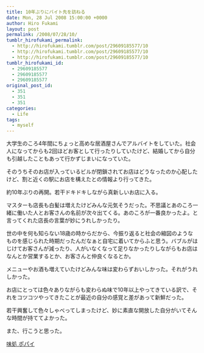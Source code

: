 ```yaml
---
title: 10年ぶりにバイト先を訪ねる
date: Mon, 28 Jul 2008 15:00:00 +0000
author: Hiro Fukami
layout: post
permalink: /2008/07/28/10/
tumblr_hirofukami_permalink:
  - http://hirofukami.tumblr.com/post/29609185577/10
  - http://hirofukami.tumblr.com/post/29609185577/10
  - http://hirofukami.tumblr.com/post/29609185577/10
tumblr_hirofukami_id:
  - 29609185577
  - 29609185577
  - 29609185577
original_post_id:
  - 351
  - 351
  - 351
categories:
  - Life
tags:
  - myself
---
```

<div class="section">
  <p>
    大学生のころ4年間にちょっと高めな居酒屋さんでアルバイトをしていた。社会人になってからも2回ほどお客として行ったりしていたけど、結婚してから自分も引越したこともあって行かずじまいになっていた。
  </p>
  
  <p>
    そのうちそのお店が入っているビルが閉鎖されてお店はどうなったのか心配したけど、割と近くの駅にお店を構えたとの情報より行ってきた。
  </p>
  
  <p>
    約10年ぶりの再開。若干ドキドキしながら真新しいお店に入る。
  </p>
  
  <p>
    マスターも店長も白髪は増えたけどみんな元気そうだった。不思議とあのころ一緒に働いた人とお客さんの名前が次々出てくる。あのころが一番良かったよ。と言ってくれた店長の言葉が妙にうれしかったり。
  </p>
  
  <p>
    世の中を何も知らない18歳の時からだから、今振り返ると社会の縮図のようなものを感じられた時期だったんだなぁと自宅に着いてからふと思う。バブルがはじけてお客さんが減ったり、人がいなくなって足りなかったりしながらもお店はなんとか営業するとか、お客さんと仲良くなるとか。
  </p>
  
  <p>
    メニューやお酒も増えていたけどみんな味は変わらずおいしかった。それがうれしかった。
  </p>
  
  <p>
    お店にとっては色々ありながらも変わらぬ味で10年以上やってきている訳で、それをコツコツやってきたことが最近の自分の感覚と差があって新鮮だった。
  </p>
  
  <p>
    若干興奮して色々しゃべってしまったけど、妙に素直な開放した自分がいてそんな時間が持ててよかった。
  </p>
  
  <p>
    また、行こうと思った。
  </p>
  
  <p>
    <a href="http://r.gnavi.co.jp/e051000/" target="_blank">味処 ポパイ</a>
  </p>
</div>
